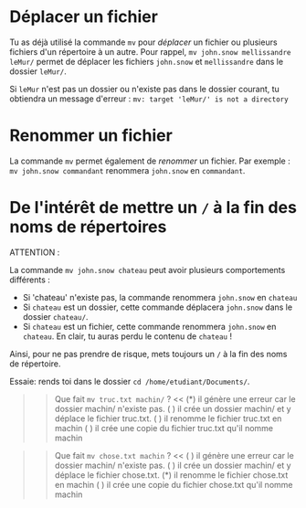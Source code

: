 # Déplacer un fichier

Tu as déjà utilisé la commande `mv` pour *déplacer* un fichier ou plusieurs fichiers d'un répertoire à un autre.
Pour rappel, `mv john.snow mellissandre leMur/` permet de déplacer les fichiers `john.snow` et `mellissandre` dans le dossier `leMur/`.

Si `leMur` n'est pas un dossier ou n'existe pas dans le dossier courant, tu obtiendra un message d'erreur :
`mv: target 'leMur/' is not a directory`

# Renommer un fichier

La commande `mv` permet également de *renommer* un fichier. 
Par exemple : `mv john.snow commandant` renommera `john.snow` en `commandant`.


# De l'intérêt de mettre un `/` à la fin des noms de répertoires

ATTENTION :

La commande `mv john.snow chateau` peut avoir plusieurs comportements différents :

* Si 'chateau' n'existe pas, la commande renommera `john.snow` en `chateau`
* Si `chateau` est un dossier, cette commande déplacera  `john.snow` dans le dossier `chateau/`.
* Si `chateau` est un fichier, cette commande renommera `john.snow` en `chateau`. En clair, tu auras perdu le contenu de `chateau` !

Ainsi, pour ne pas prendre de risque, mets toujours un `/` à la fin des noms de répertoire.

Essaie: rends toi dans le dossier `cd /home/etudiant/Documents/`.

>> Que fait `mv truc.txt machin/` ? <<
(*) il génère une erreur car le dossier machin/ n'existe pas.
( ) il crée un dossier machin/ et y déplace le fichier truc.txt.
( ) il renomme le fichier truc.txt en machin
( ) il crée une copie du fichier truc.txt qu'il nomme machin


>> Que fait `mv chose.txt machin` ? <<
( ) il génère une erreur car le dossier machin/ n'existe pas.
( ) il crée un dossier machin/ et y déplace le fichier chose.txt.
(*) il renomme le fichier chose.txt en machin
( ) il crée une copie du fichier chose.txt qu'il nomme machin


